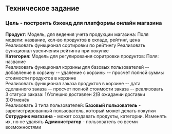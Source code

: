 <h2>Техническое задание</h2>

<h3>Цель - построить бэкенд для платформы онлайн магазина </h3>

<div>
  <b>Продукт</b>:
  Модель, для ведения учета продукции магазина:
  Поля модели:
  название, кол-во продуктов в складе, рейтинг, цена
  Реализовать функционал сортировки по рейтингу
  Реализовать функционал увеличения рейтинга при покупке
</div>
<div>
  <b>Категория</b>:
  Модель для регулирования соритровки продуктов:
  Поля:
  название
</div>

<div>
  Реализовать функционал корзины для базовых пользователей
  -- добавление в корзину
  -- удаление с корзины
  -- просчет полной суммы стоимости продуктов в корзине
</div>
<div>
  Реализовать функционал заказа продуктов в корзине
  -- дата сделанного заказа
  -- просчет полной стоимости заказа
  -- реализовать 3 статуса заказа: 1)Успешно доставлен 2)В ожидании доставки 3)Отменён
<div>
  Реализовать 3 типа пользователей:
  <b>Базовый пользователь</b> - зарегистрированный пользователь, который может делать покупки
  <b>Сотрудник магазина</b> - может создавать продукты, категории. Изменять их, но не удалять
  <b>Администратор</b> - пользователь со всеми возможностями
</div>
